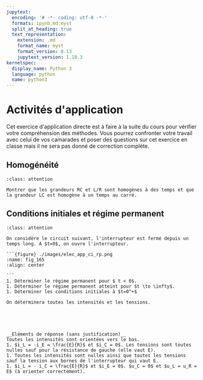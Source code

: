 ```yaml
---
jupytext:
  encoding: '# -*- coding: utf-8 -*-'
  formats: ipynb,md:myst
  split_at_heading: true
  text_representation:
    extension: .md
    format_name: myst
    format_version: 0.13
    jupytext_version: 1.10.3
kernelspec:
  display_name: Python 3
  language: python
  name: python3
---
```

# Activités d'application

Cet exercice d'application directe est à faire à la suite du cours pour vérifier votre compréhension des méthodes. Vous pourrez confronter votre travail avec celui de vos camarades et poser des questions sur cet exercice en classe mais il ne sera pas donné de correction complète.

## Homogénéité

````{admonition} Exercice 
:class: attention

Montrer que les grandeurs RC et L/R sont homogènes à des temps et que la grandeur LC est homogène à un temps au carré.

````

## Conditions initiales et régime permanent

````{admonition} Exercice 
:class: attention

On considère le circuit suivant, l'interrupteur est fermé depuis un temps long. A $t=0$, on ouvre l'interrupteur.

```{figure} ./images/elec_app_ci_rp.png
:name: fig_165
:align: center

```
1. Déterminer le régime permanent pour $ t < 0$.
1. Déterminer le régime permanent atteint pour $t \to \infty$.
1. Déterminer les conditions initiales à $t=0^+$

On déterminera toutes les intensités et les tensions.
````

````{dropdown} Correction

 


__Eléments de réponse (sans justification)__  
Toutes les intensités sont orientées vers le bas.
1. $i_L = -i_E = \frac{E}{R}$ et $i_C = 0$. Les tensions sont toutes nulles sauf pour la résistance de gauche (elle vaut E).
1. Toutes les intensités sont nulles ainsi que toutes les tensions sauf la tension aux bornes de l'interrupteur qui vaut E.
1. $i_L = - i_C = \frac{E}{R}$ et $i_E = 0$. $u_C = 0$ et $u_L = u_R = E$ (à orienter correctement).


````